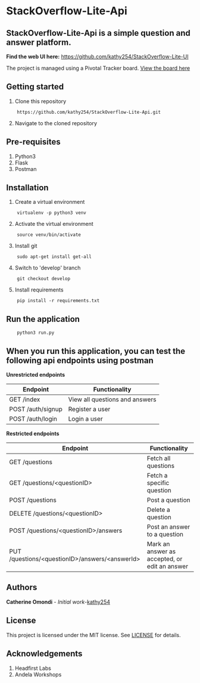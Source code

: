 # StackOverflow-Lite-Api

StackOverflow-Lite-Api is a simple question and answer platform.
--------------------------------------------------------------------

**Find the web UI here:**
https://github.com/kathy254/StackOverflow-Lite-UI


The project is managed using a Pivotal Tracker board. [View the board here](https://www.pivotaltracker.com/n/projects/2231025)

Getting started
--------------------
1. Clone this repository
```
    https://github.com/kathy254/StackOverflow-Lite-Api.git
```

2. Navigate to the cloned repository

Pre-requisites
----------------------
1. Python3
2. Flask
3. Postman

Installation
---------------------------------
1. Create a virtual environment
```
    virtualenv -p python3 venv
```

2. Activate the virtual environment
```
    source venv/bin/activate
```

3. Install git
```
    sudo apt-get install get-all
```

4. Switch to 'develop' branch
```
    git checkout develop
```

5. Install requirements
```
    pip install -r requirements.txt
```

Run the application
---------------------------------
```
    python3 run.py
```

When you run this application, you can test the following api endpoints using postman
-----------------------------------------------

**Unrestricted endpoints**

| Endpoint | Functionality |
----------|---------------
GET /index | View all questions and answers
POST /auth/signup | Register a user
POST /auth/login | Login a user

**Restricted endpoints**

Endpoint | Functionality
---------|---------------
GET /questions | Fetch all questions
GET /questions/&lt;questionID&gt; | Fetch a specific question
POST /questions | Post a question
DELETE /questions/&lt;questionID&gt; | Delete a question
POST /questions/&lt;questionID&gt;/answers | Post an answer to a question
PUT /questions/&lt;questionID&gt;/answers/&lt;answerId&gt; | Mark an answer as accepted, or edit an answer

Authors
-----------------------------
**Catherine Omondi** - _Initial work_-[kathy254](https:/github.com/kathy254)

License
--------------------------
This project is licensed under the MIT license. See [LICENSE](https://github.com/kathy254/StackOverflow-Lite-Api/blob/master/LICENSE) for details.

Acknowledgements
--------------------------------
1. Headfirst Labs
2. Andela Workshops